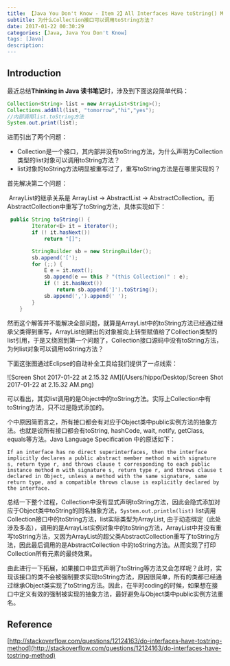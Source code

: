 ```yaml
---
title: 【Java You Don't Know - Item 2】All Interfaces Have toString() Method
subtitle: 为什么Collection接口可以调用toString方法？
date: 2017-01-22 00:30:29
categories: [Java, Java You Don't Know]
tags: [Java]
description:
---
```


## Introduction

最近总结**Thinking in Java 读书笔记**时，涉及到下面这段简单代码：

```java
Collection<String> list = new ArrayList<String>();
Collections.addAll(list, "tomorrow","hi","yes");
//内部调用list.toString方法
System.out.print(list);
```

进而引出了两个问题：

- Collection是一个接口，其内部并没有toString方法，为什么声明为Collection类型的list对象可以调用toString方法？
- list对象的toString方法明显被重写过了，重写toString方法是在哪里实现的？

首先解决第二个问题：

​       ArrayList的继承关系是 ArrayList -> AbstractList -> AbstractCollection。而AbstractCollection中重写了toString方法，具体实现如下：

```java
 public String toString() {
        Iterator<E> it = iterator();
        if (! it.hasNext())
            return "[]";

        StringBuilder sb = new StringBuilder();
        sb.append('[');
        for (;;) {
            E e = it.next();
            sb.append(e == this ? "(this Collection)" : e);
            if (! it.hasNext())
                return sb.append(']').toString();
            sb.append(',').append(' ');
        }
    }
```

 然而这个解答并不能解决全部问题，就算是ArrayList中的toString方法已经通过继承父类得到重写，ArrayList创建出的对象被向上转型赋值给了Collection类型的list引用，于是又绕回到第一个问题了，Collection接口源码中没有toString方法，为何list对象可以调用toString方法？

下面这张图通过Eclipse的自动补全工具给我们提供了一点线索：

![Screen Shot 2017-01-22 at 2.15.32 AM](/Users/hippo/Desktop/Screen Shot 2017-01-22 at 2.15.32 AM.png)

可以看出，其实list调用的是Object中的toString方法。实际上Collection中有toString方法，只不过是隐式添加的。

个中原因简而言之，所有接口都会有对应于Object类中public实例方法的抽象方法。也就是说所有接口都会有toString,  hashCode, wait, notify, getClass, equals等方法。Java Language Specification 中的原话如下：

```
If an interface has no direct superinterfaces, then the interface implicitly declares a public abstract member method m with signature s, return type r, and throws clause t corresponding to each public instance method m with signature s, return type r, and throws clause t declared in Object, unless a method with the same signature, same return type, and a compatible throws clause is explicitly declared by the interface.
```

总结一下整个过程，Collection中没有显式声明toString方法，因此会隐式添加对应于Object类中toString的同名抽象方法，```System.out.println(list)``` list调用Collection接口中的toString方法，list实际类型为ArrayList, 由于动态绑定（此处涉及多态），调用的是ArrayList实例对象中的toString方法，ArrayList中并没有重写toString方法，又因为ArrayList的超父类AbstractCollection重写了toString方法，因此最后调用的是AbstractCollection 中的toString方法。从而实现了打印Collection所有元素的最终效果。



由此进行一下拓展，如果接口中显式声明了toString等方法又会怎样呢？此时，实现该接口的类不会被强制要求实现toString方法，原因很简单，所有的类都已经通过继承Object类实现了toString方法。因此，在平时coding的时候，如果想在接口中定义有效的强制被实现的抽象方法，最好避免与Object类中public实例方法重名。



## Reference

[http://stackoverflow.com/questions/12124163/do-interfaces-have-tostring-method](http://stackoverflow.com/questions/12124163/do-interfaces-have-tostring-method)